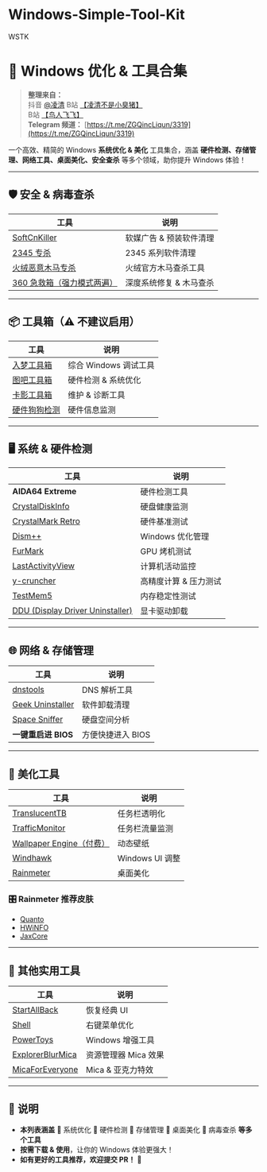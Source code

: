 # Windows-Simple-Tool-Kit
WSTK
# 🚀 Windows 优化 & 工具合集  

> **整理来自：**  
> 抖音 [@凌清](https://www.douyin.com/user/MS4wLjABAAAAF4h2qs-kUzSJ0q5WVQgEXoyU8ybMzVm34n6S0-GAlGat3PSbKzCNtM5c99FCUJ1-) 
> B站 [【凌清不是小臭猪】](https://space.bilibili.com/107041356?&unique_k=2333)  
> B站 [【鸟人飞飞】](https://space.bilibili.com/956530?&unique_k=2333)  
> **Telegram 频道：** [https://t.me/ZGQincLiqun/3319](https://t.me/ZGQincLiqun/3319)  

一个高效、精简的 Windows **系统优化 & 美化** 工具集合，涵盖 **硬件检测、存储管理、网络工具、桌面美化、安全查杀** 等多个领域，助你提升 Windows 体验！  

---

## 🛡️ 安全 & 病毒查杀
| 工具 | 说明 |
|------|------|
| [SoftCnKiller](https://free.lanzoui.com/b0cpu1guf) | 软媒广告 & 预装软件清理 |
| [2345 专杀](https://free.lanzoub.com/inTQL0v56jwj) | 2345 系列软件清理 |
| [火绒恶意木马专杀](https://bbs.huorong.cn/thread-18575-1-1.html) | 火绒官方木马查杀工具 |
| [360 急救箱（强力模式两遍）](https://weishi.360.cn/jijiuxiang) | 深度系统修复 & 木马查杀 |

---

## 📦 工具箱（⚠️ 不建议启用）
| 工具 | 说明 |
|------|------|
| [入梦工具箱](https://rmsys.top/RMTool.html) | 综合 Windows 调试工具 |
| [图吧工具箱](http://www.tbtool.cn/) | 硬件检测 & 系统优化 |
| [卡影工具箱](http://www.kbtool.cn/) | 维护 & 诊断工具 |
| [硬件狗狗检测](http://yjgg.mydrivers.com/) | 硬件信息监测 |

---

## 🖥️ 系统 & 硬件检测
| 工具 | 说明 |
|------|------|
| **AIDA64 Extreme** | 硬件检测工具 |
| [CrystalDiskInfo](https://crystalmark.info/en/software/crystaldiskinfo/) | 硬盘健康监测 |
| [CrystalMark Retro](https://crystalmark.info/en/download/#google_vignette) | 硬件基准测试 |
| [Dism++](https://github.com/Chuyu-Team/Dism-Multi-language/releases) | Windows 优化管理 |
| [FurMark](https://geeks3d.com/furmark/) | GPU 烤机测试 |
| [LastActivityView](https://www.nirsoft.net/utils/computer_activity_view.html) | 计算机活动监控 |
| [y-cruncher](http://numberworld.org/y-cruncher/) | 高精度计算 & 压力测试 |
| [TestMem5](https://github.com/CoolCmd/TestMem5/releases) | 内存稳定性测试 |
| [DDU (Display Driver Uninstaller)](https://www.wagnardsoft.com/) | 显卡驱动卸载 |

---

## 🌐 网络 & 存储管理
| 工具 | 说明 |
|------|------|
| [dnstools](https://github.com/Kukaina/dnstools) | DNS 解析工具 |
| [Geek Uninstaller](https://geekuninstaller.com/) | 软件卸载清理 |
| [Space Sniffer](http://www.uderzo.it/main_products/space_sniffer/index.html) | 硬盘空间分析 |
| **一键重启进 BIOS** | 方便快捷进入 BIOS |

---

## 🎨 美化工具
| 工具 | 说明 |
|------|------|
| [TranslucentTB](https://www.translucenttb.com/) | 任务栏透明化 |
| [TrafficMonitor](https://github.com/zhongyang219/TrafficMonitor) | 任务栏流量监测 |
| [Wallpaper Engine（付费）](https://store.steampowered.com/app/431960/Wallpaper_Engine/) | 动态壁纸 |
| [Windhawk](https://windhawk.net/) | Windows UI 调整 |
| [Rainmeter](https://www.rainmeter.net/) | 桌面美化 |

### 🎛️ **Rainmeter 推荐皮肤**
- [Quanto](https://github.com/SteveHsuDrawing/quanto/)  
- [HWiNFO](https://www.hwinfo.com/download/)  
- [JaxCore](https://jaxcore.app/)  

---

## 🔧 其他实用工具
| 工具 | 说明 |
|------|------|
| [StartAllBack](https://www.ghxi.com/startallback.html) | 恢复经典 UI |
| [Shell](https://nilesoft.org/download) | 右键菜单优化 |
| [PowerToys](https://github.com/microsoft/PowerToys) | Windows 增强工具 |
| [ExplorerBlurMica](https://github.com/Maplespe/ExplorerBlurMica) | 资源管理器 Mica 效果 |
| [MicaForEveryone](https://github.com/MicaForEveryone/MicaForEveryone) | Mica & 亚克力特效 |

---

## 📌 说明
- **本列表涵盖** 🔹 系统优化 🔹 硬件检测 🔹 存储管理 🔹 桌面美化 🔹 病毒查杀 **等多个工具**
- **按需下载 & 使用**，让你的 Windows 体验更强大！
- **如有更好的工具推荐，欢迎提交 PR！** 🚀
